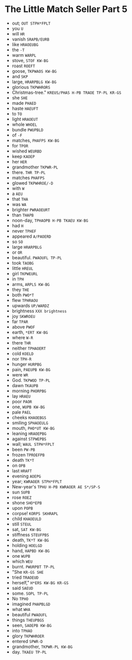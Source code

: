 # The Little Match Seller Part 5

* out; `OUT STPH*FPLT`
* you `U`
* will `HR`
* vanish `SRAPB/EURB`
* like `HRAOEUBG`
* the `-T`
* warm `WARPL`
* stove, `STOF KW-BG`
* roast `ROEFT`
* goose, `TKPWAOS KW-BG`
* and `SKP`
* large, `HRARPBLG KW-BG`
* glorious `TKPWHRORS`
* Christmas-tree." `KREUS/PHAS H-PB TRAOE TP-PL KR-GS`
* she `SHE`
* made `PHAED`
* haste `HAEUFT`
* to `TO`
* light `HRAOEUT`
* whole `WHOEL`
* bundle `PWUPBLD`
* of `-F`
* matches, `PHAFPS KW-BG`
* for `TPOR`
* wished `WEURBD`
* keep `KAOEP`
* her `HER`
* grandmother `TKPWR-PL`
* there. `THR TP-PL`
* matches `PHAFPS`
* glowed `TKPWHROE/-D`
* with `W`
* a `AEU`
* that `THA`
* was `WA`
* brighter `PWRAOEURT`
* than `THAPB`
* noon-day, `TPHAOPB H-PB TKAEU KW-BG`
* had `H`
* never `TPHEF`
* appeared `A/PAOERD`
* so `SO`
* large `HRARPBLG`
* or `OR`
* beautiful. `PWAOUFL TP-PL`
* took `TAOBG`
* little `HREUL`
* girl `TKPWEURL`
* in `TPH`
* arms, `ARPLS KW-BG`
* they `THE`
* both `PWO*T`
* flew `TPHRAOU`
* upwards `UP/WARDZ`
* brightness `XXX brightness`
* joy `SKWROEU`
* far `TPAR`
* above `PWOF`
* earth, `*ERT KW-BG`
* where `W-R`
* there `THR`
* neither `TPHAOERT`
* cold `KOELD`
* nor `TPH-R`
* hunger `HURPBG`
* pain, `PAEUPB KW-BG`
* were `WR`
* God. `TKPWOD TP-PL`
* dawn `TKAUPB`
* morning `PHORPBG`
* lay `HRAEU`
* poor `PAOR`
* one, `WUPB KW-BG`
* pale `PAEL`
* cheeks `KHAOEBGS`
* smiling `SPHAOEULG`
* mouth, `PHO*UT KW-BG`
* leaning `HRAOEPBG`
* against `STPWEPBS`
* wall; `WAUL STPH*FPLT`
* been `PW-PB`
* frozen `TPROEFPB`
* death `TK*T`
* on `OPB`
* last `HRAFT`
* evening `AOEPG`
* year; `KWRAOER STPH*FPLT`
* New-year's `TPHU H-PB KWRAOER AE S*/SP-S`
* sun `SUPB`
* rose `ROEZ`
* shone `SHO*EPB`
* upon `POPB`
* corpse! `KORPS SKHRAPL`
* child `KHAOEULD`
* still `STEUL`
* sat, `SAT KW-BG`
* stiffness `STEUFPBS`
* death, `TK*T KW-BG`
* holding `HOELGD`
* hand, `HAPBD KW-BG`
* one `WUPB`
* which `WEU`
* burnt. `PWURPBT TP-PL`
* "She `KR-GS SHE`
* tried `TRAOEUD`
* herself," `H*ERS KW-BG KR-GS`
* said `SAEUD`
* some. `SOPL TP-PL`
* No `TPHO`
* imagined `PHAPBLGD`
* what `WHA`
* beautiful `PWAOUFL`
* things `THEUPBGS`
* seen, `SAOEPB KW-BG`
* into `TPHAO`
* glory `TKPWHROER`
* entered `SPWR-D`
* grandmother, `TKPWR-PL KW-BG`
* day. `TKAEU TP-PL`
